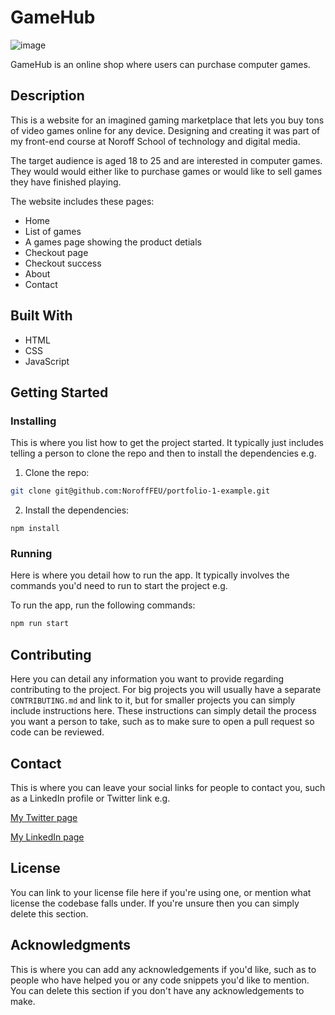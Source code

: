 # GameHub

![image](https://portfolio-tjohannessen.netlify.app/images/gamehub.jpg)

GameHub is an online shop where users can purchase computer games.

## Description

This is a website for an imagined gaming marketplace that lets you buy tons of video games online for any device. Designing and creating it was part of my front-end course at Noroff School of technology and digital media.

The target audience is aged 18 to 25 and are interested in computer games. They would would either like to purchase games or would like to sell games they have finished playing.

The website includes these pages:

- Home
- List of games
- A games page showing the product detials
- Checkout page
- Checkout success
- About
- Contact

## Built With

- HTML
- CSS
- JavaScript

## Getting Started

### Installing

This is where you list how to get the project started. It typically just includes telling a person to clone the repo and then to install the dependencies e.g.

1. Clone the repo:

```bash
git clone git@github.com:NoroffFEU/portfolio-1-example.git
```

2. Install the dependencies:

```
npm install
```

### Running

Here is where you detail how to run the app. It typically involves the commands you'd need to run to start the project e.g.

To run the app, run the following commands:

```bash
npm run start
```

## Contributing

Here you can detail any information you want to provide regarding contributing to the project. For big projects you will usually have a separate `CONTRIBUTING.md` and link to it, but for smaller projects you can simply include instructions here. These instructions can simply detail the process you want a person to take, such as to make sure to open a pull request so code can be reviewed.

## Contact

This is where you can leave your social links for people to contact you, such as a LinkedIn profile or Twitter link e.g.

[My Twitter page](www.twitter.com)

[My LinkedIn page](www.linkedin.com)

## License

You can link to your license file here if you're using one, or mention what license the codebase falls under. If you're unsure then you can simply delete this section.

## Acknowledgments

This is where you can add any acknowledgements if you'd like, such as to people who have helped you or any code snippets you'd like to mention. You can delete this section if you don't have any acknowledgements to make.
